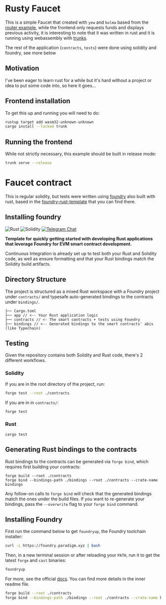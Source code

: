 # Rusty Faucet

This is a simple Faucet that created with `yew` and `bulma` based from the [router example](https://github.com/yewstack/yew/tree/master/examples/router), while the frontend only requests funds and displays previous activity, it is interesting to note that it was written in rust and it is running using webassembly with [trunks](https://trunkrs.dev/).

The rest of the application (`contracts`, `tests`) were done using solidity and foundry, see more below

## Motivation

I've been eager to learn rust for a while but it's hard without a project or idea to put some code into, so here it goes...

## Frontend installation

To get this up and running you will need to do:

```bash
rustup target add wasm32-unknown-unknown
cargo install --locked trunk
```

## Running the frontend

While not strictly necessary, this example should be built in release mode:

```bash
trunk serve --release
```

# Faucet contract

This is regular solidity, but tests were written using [foundry](https://github.com/gakonst/foundry) also built with rust, based in the [foundry-rust-template](https://github.com/gakonst/foundry-rust-template) that you can find there.

## Installing foundry

![Rust](https://github.com/gakonst/foundry-rust-template/workflows/Rust/badge.svg)
![Solidity](https://github.com/gakonst/foundry-rust-template/workflows/Solidity/badge.svg)
[![Telegram Chat][tg-badge]][tg-url]

[tg-badge]: https://img.shields.io/endpoint?color=neon&style=flat-square&url=https%3A%2F%2Ftg.sumanjay.workers.dev%2Ffoundry_rs
[tg-url]: https://t.me/foundry_rs

**Template for quickly getting started with developing Rust applications that
leverage Foundry for EVM smart contract development.**

Continuous Integration is already set up to test both your Rust and Solidity
code, as well as ensure formatting and that your Rust bindings match the
Solidity build artifacts.

## Directory Structure

The project is structured as a mixed Rust workspace with a Foundry project under
`contracts/` and typesafe auto-generated bindings to the contracts under
`bindings/`.

```
├── Cargo.toml
├── app // <-- Your Rust application logic
├── contracts // <- The smart contracts + tests using Foundry
├── bindings // <-- Generated bindings to the smart contracts' abis (like Typechain)
```

## Testing

Given the repository contains both Solidity and Rust code, there's 2 different
workflows.

### Solidity

If you are in the root directory of the project, run:

```bash
forge test --root ./contracts
```

If you are in in `contracts/`:

```bash
forge test
```

### Rust

```
cargo test
```

## Generating Rust bindings to the contracts

Rust bindings to the contracts can be generated via `forge bind`, which requires
first building your contracts:

```
forge build --root ./contracts
forge bind --bindings-path ./bindings --root ./contracts --crate-name bindings
```

Any follow-on calls to `forge bind` will check that the generated bindings match
the ones under the build files. If you want to re-generate your bindings, pass
the `--overwrite` flag to your `forge bind` command.

## Installing Foundry

First run the command below to get `foundryup`, the Foundry toolchain installer:

```sh
curl -L https://foundry.paradigm.xyz | bash
```

Then, in a new terminal session or after reloading your `PATH`, run it to get
the latest `forge` and `cast` binaries:

```sh
foundryup
```

For more, see the official
[docs](https://github.com/gakonst/foundry#installation).
You can find more details in the inner readme file.

```bash
forge build --root ./contracts
forge bind --bindings-path ./bindings --root ./contracts --crate-name bindings
```
